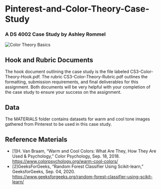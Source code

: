 # Pinterest-and-Color-Theory-Case-Study

### A DS 4002 Case Study by Ashley Rommel
![Color Theory Basics](https://scienceofstyle-site-production.s3.ap-southeast-2.amazonaws.com/YOKMkfW9Cf0KWPnnagkK0xkZUcC5Dd-metaaW1hZ2UucG5n-.png)

## Hook and Rubric Documents
The hook document outlining the case study is the file labeled CS3-Color-Theory-Hook.pdf. The rubric CS3-Color-Theory-Rubric.pdf outlines the formatting, submission requirements, and final deliverables for this assignment. Both documents will be very helpful with your completion of the case study to ensure your success on the assignment.

## Data
The MATERIALS folder contains datasets for warm and cool tone images gathered from Pinterest to be used in this case study.

## Reference Materials
- [1]H. Van Braam, “Warm and Cool Colors: What Are They, How They Are Used & Psychology,” Color Psychology, Sep. 18, 2018. https://www.colorpsychology.org/warm-cool-colors/
- [2]GeeksForGeeks, “Random Forest Classifier Using Scikit-learn,” GeeksforGeeks, Sep. 04, 2020. https://www.geeksforgeeks.org/random-forest-classifier-using-scikit-learn/
